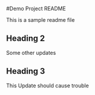 #Demo Project README

This is a sample readme file

## Heading 2

Some other updates


## Heading 3
This Update should cause trouble